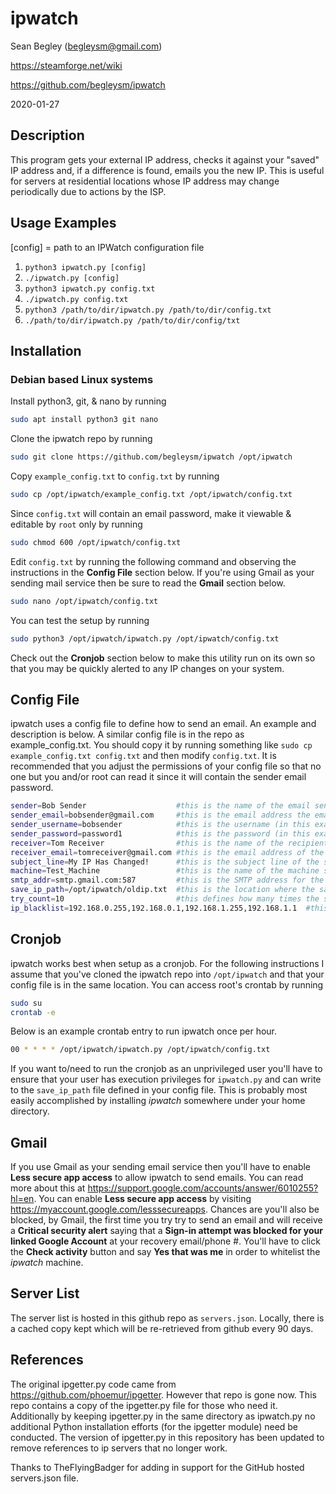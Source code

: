 # ipwatch

Sean Begley (begleysm@gmail.com)

https://steamforge.net/wiki

https://github.com/begleysm/ipwatch

2020-01-27

## Description
This program gets your external IP address, checks it against your "saved" IP address and, if a difference is found, emails you the new IP. This is useful for servers at residential locations whose IP address may change periodically due to actions by the ISP.

## Usage Examples
[config] = path to an IPWatch configuration file

1. `python3 ipwatch.py [config]`
2. `./ipwatch.py [config]`
3. `python3 ipwatch.py config.txt`
4. `./ipwatch.py config.txt`
5. `python3 /path/to/dir/ipwatch.py /path/to/dir/config.txt`
6. `./path/to/dir/ipwatch.py /path/to/dir/config/txt`

## Installation
### Debian based Linux systems
Install python3, git, & nano by running
```bash
sudo apt install python3 git nano
```

Clone the ipwatch repo by running
```bash
sudo git clone https://github.com/begleysm/ipwatch /opt/ipwatch
```

Copy `example_config.txt` to `config.txt` by running
```bash
sudo cp /opt/ipwatch/example_config.txt /opt/ipwatch/config.txt
```

Since `config.txt` will contain an email password, make it viewable & editable by `root` only by running
```bash
sudo chmod 600 /opt/ipwatch/config.txt
```

Edit `config.txt` by running the following command and observing the instructions in the **Config File** section below.  If you're using Gmail as your sending mail service then be sure to read the **Gmail** section below.
```bash
sudo nano /opt/ipwatch/config.txt
```

You can test the setup by running
```bash
sudo python3 /opt/ipwatch/ipwatch.py /opt/ipwatch/config.txt
```
Check out the **Cronjob** section below to make this utility run on its own so that you may be quickly alerted to any IP changes on your system.

## Config File
ipwatch uses a config file to define how to send an email.  An example and description is below.  A similar config file is in the repo as example_config.txt.  You should copy it by running something like `sudo cp example_config.txt config.txt` and then modify `config.txt`. It is recommended that you adjust the permissions of your config file so that no one but you and/or root can read it since it will contain the sender email password.

```bash
sender=Bob Sender                    #this is the name of the email sender
sender_email=bobsender@gmail.com     #this is the email address the email will be sent from
sender_username=bobsender            #this is the username (in this example gmail username) of the sender
sender_password=password1            #this is the password (in this example gmail password) of the sender
receiver=Tom Receiver                #this is the name of the recipient
receiver_email=tomreceiver@gmail.com #this is the email address of the recipient
subject_line=My IP Has Changed!      #this is the subject line of the sent email
machine=Test_Machine                 #this is the name of the machine sending the email
smtp_addr=smtp.gmail.com:587         #this is the SMTP address for the sending email server (in this case gmail)
save_ip_path=/opt/ipwatch/oldip.txt  #this is the location where the saved ip address will be stored
try_count=10                         #this defines how many times the system will try to find the current IP before exiting
ip_blacklist=192.168.0.255,192.168.0.1,192.168.1.255,192.168.1.1  #this is a list of IP address to ignore if received
```

## Cronjob
ipwatch works best when setup as a cronjob.  For the following instructions I assume that you've cloned the ipwatch repo into `/opt/ipwatch` and that your config file is in the same location.  You can access root's crontab by running

```bash
sudo su
crontab -e
```
Below is an example crontab entry to run ipwatch once per hour.

```bash
00 * * * * /opt/ipwatch/ipwatch.py /opt/ipwatch/config.txt
```

If you want to/need to run the cronjob as an unprivileged user you'll have to ensure that your user has execution privileges for `ipwatch.py` and can write to the `save_ip_path` file defined in your config file.  This is probably most easily accomplished by installing *ipwatch* somewhere under your home directory.

## Gmail
If you use Gmail as your sending email service then you'll have to enable **Less secure app access** to allow ipwatch to send emails. You can read more about this at https://support.google.com/accounts/answer/6010255?hl=en.  You can enable **Less secure app access** by visiting https://myaccount.google.com/lesssecureapps.  Chances are you'll also be blocked, by Gmail, the first time you try try to send an email and will receive a **Critical security alert** saying that a **Sign-in attempt was blocked for your linked Google Account** at your recovery email/phone #.  You'll have to click the **Check activity** button and say **Yes that was me** in order to whitelist the *ipwatch* machine.

## Server List
The server list is hosted in this github repo as `servers.json`.  Locally, there is a cached copy kept which will be re-retrieved from github every 90 days.

## References
The original ipgetter.py code came from https://github.com/phoemur/ipgetter.  However that repo is gone now.  This repo contains a copy of the ipgetter.py file for those who need it.  Additionally by keeping ipgetter.py in the same directory as ipwatch.py no additional Python installation efforts (for the ipgetter module) need be conducted.  The version of ipgetter.py in this repository has been updated to remove references to ip servers that no longer work.

Thanks to TheFlyingBadger for adding in support for the GitHub hosted servers.json file.
